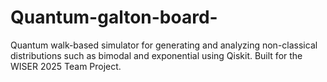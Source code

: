 # Quantum-galton-board-
Quantum walk-based simulator for generating and analyzing non-classical distributions such as bimodal and exponential using Qiskit. Built for the WISER 2025 Team Project.
